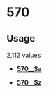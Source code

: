 # 570

## Usage

2,112 values

-   **[570\_\_$a](../../tags/570/570__a-1.md)**  

-   **[570\_\_$z](../../tags/570/570__z-2.md)**  


